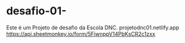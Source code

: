 # desafio-01-
Este é um Projeto de desafio da Escola DNC.
projetodnc01.netlify.app
https://api.sheetmonkey.io/form/5FiwnppV14PbKsCR2c1zxx
